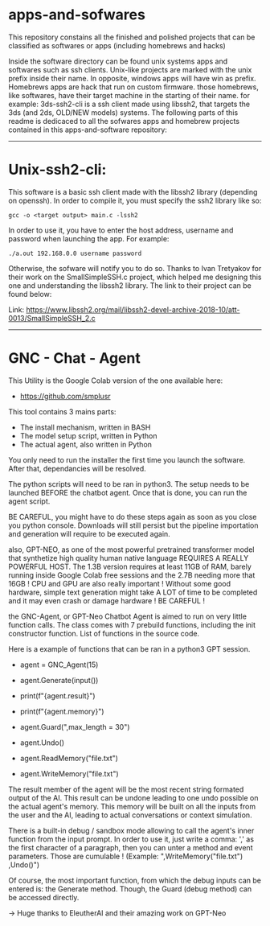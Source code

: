 # apps-and-sofwares
This repository constains all the finished and polished projects that can be classified as softwares or apps (including homebrews and hacks)

Inside the software directory can be found unix systems apps and softwares such as ssh clients.
Unix-like projects are marked with the unix prefix inside their name.
In opposite, windows apps will have win as prefix.
Homebrews apps are hack that run on custom firmware.
those homebrews, like softwares, have their target machine in the starting of their name.
for example: 3ds-ssh2-cli is a ssh client made using libssh2, that targets the 3ds (and 2ds, OLD/NEW models) systems.
The following parts of this readme is dedicaced to all the sofwares apps and homebrew projects contained in this apps-and-software repository:

------------------------------------------------------------------------------------------------

# Unix-ssh2-cli:

This software is a basic ssh client made with the libssh2 library (depending on openssh).
In order to compile it, you must specify the ssh2 library like so:
```
gcc -o <target output> main.c -lssh2
```
In order to use it, you have to enter the host address, username and password when launching the app.
For example:
```
./a.out 192.168.0.0 username password
```
Otherwise, the sofware will notify you to do so.
Thanks to Ivan Tretyakov for their work on the SmallSimpleSSH.c project, which helped me designing this one and understanding
the libssh2 library. The link to their project can be found below:

Link: https://www.libssh2.org/mail/libssh2-devel-archive-2018-10/att-0013/SmallSimpleSSH_2.c

------------------------------------------------------------------------------------------------

# GNC - Chat - Agent 

This Utility is the Google Colab version of the one available here:
  - https://github.com/smplusr

This tool contains 3 mains parts:
  - The install mechanism, written in BASH
  - The model setup script, written in Python
  - The actual agent, also written in Python

You only need to run the installer the first time you launch the software.
After that, dependancies will be resolved.

The python scripts will need to be ran in python3. The setup needs to be launched BEFORE the chatbot agent. Once that is done, you can run the agent script.

BE CAREFUL, you might have to do these steps again as soon as you close you python console. Downloads will still persist but the pipeline importation and generation will require to be executed again.

also, GPT-NEO, as one of the most powerful pretrained transformer model that synthetize high quality human native language REQUIRES A REALLY POWERFUL HOST.
The 1.3B version requires at least 11GB of RAM, barely running inside Google Colab free sessions and the 2.7B needing more that 16GB !
CPU and GPU are also really important ! Without some good hardware, simple text generation might take A LOT of time to be completed and it may even crash or damage hardware ! BE CAREFUL !

the GNC-Agent, or GPT-Neo Chatbot Agent is aimed to run on very little function calls. The class comes with 7 prebuild functions, including the init constructor function. List of functions in the source code.

Here is a example of functions that can be ran in a python3 GPT session.

  - agent = GNC_Agent(15)
 
  - agent.Generate(input())

  - print(f"{agent.result}")
  - print(f"{agent.memory}")
  
  - agent.Guard(",max_length = 30")
  - agent.Undo()

  - agent.ReadMemory("file.txt")
  - agent.WriteMemory("file.txt")

The result member of the agent will be the most recent string formated output of the AI. This result can be undone leading to one undo possible on the actual agent's memory. This memory will be built on all the inputs from the user and the AI, leading to actual conversations or context simulation.

There is a built-in debug / sandbox mode allowing to call the agent's inner function from the input prompt. In order to use it, just write a comma: ',' as the first character of a paragraph, then you can unter a method and event parameters. Those are cumulable ! (Example: ",WriteMemory("file.txt") ,Undo()")

Of course, the most important function, from which the debug inputs can be entered is: the Generate method. Though, the Guard (debug method) can be accessed directly.


 -> Huge thanks to EleutherAI and their amazing work on GPT-Neo
